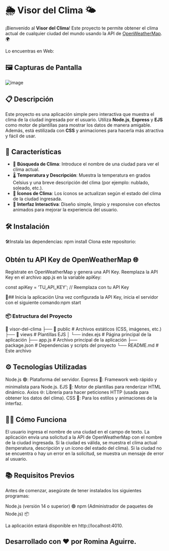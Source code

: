 # 🌦️ Visor del Clima 🌤️

¡Bienvenido al **Visor del Clima**! Este proyecto te permite obtener el clima actual de cualquier ciudad del mundo usando la API de [OpenWeatherMap](https://openweathermap.org/). 🌍

Lo encuentras en Web:

## 🖼️ Capturas de Pantalla
![image](https://github.com/user-attachments/assets/5e8b8a0e-9807-4950-a027-462e2d380c55)


## 📋 Descripción

Este proyecto es una aplicación simple pero interactiva que muestra el clima de la ciudad ingresada por el usuario. Utiliza **Node.js**, **Express** y **EJS** como motor de plantillas para mostrar los datos de manera amigable. Además, está estilizada con **CSS** y animaciones para hacerla más atractiva y fácil de usar.

## 🚀 Características

- 🔎 **Búsqueda de Clima**: Introduce el nombre de una ciudad para ver el clima actual.
- 🌡️ **Temperatura y Descripción**: Muestra la temperatura en grados Celsius y una breve descripción del clima (por ejemplo: nublado, soleado, etc.).
- 🌈 **Íconos de Clima**: Los íconos se actualizan según el estado del clima de la ciudad ingresada.
- 📱 **Interfaz Interactiva**: Diseño simple, limpio y responsive con efectos animados para mejorar la experiencia del usuario.

## 🛠️ Instalación
🛠️Instala las dependencias: npm install
Clona este repositorio: 


## Obtén tu API Key de OpenWeatherMap 🌐
Regístrate en OpenWeatherMap y genera una API Key. Reemplaza la API Key en el archivo app.js en la variable apiKey:

const apiKey = 'TU_API_KEY'; // Reemplaza con tu API Key

🌟## Inicia la aplicación
Una vez configurada la API Key, inicia el servidor con el siguiente comando:npm start

### 📦 Estructura del Proyecto
📂 visor-del-clima
├── 📂 public          # Archivos estáticos (CSS, imágenes, etc.)
├── 📂 views           # Plantillas EJS
│   └── index.ejs      # Página principal de la aplicación
├── app.js             # Archivo principal de la aplicación
├── package.json       # Dependencias y scripts del proyecto
└── README.md          # Este archivo

## ⚙️ Tecnologías Utilizadas
Node.js 🟢: Plataforma del servidor.
Express 🚀: Framework web rápido y minimalista para Node.js.
EJS 📄: Motor de plantillas para renderizar HTML dinámico.
Axios 🌐: Librería para hacer peticiones HTTP (usada para obtener los datos del clima).
CSS 🎨: Para los estilos y animaciones de la interfaz.


## 👩‍💻 Cómo Funciona
El usuario ingresa el nombre de una ciudad en el campo de texto.
La aplicación envía una solicitud a la API de OpenWeatherMap con el nombre de la ciudad ingresada.
Si la ciudad es válida, se muestra el clima actual (temperatura, descripción y un ícono del estado del clima).
Si la ciudad no se encuentra o hay un error en la solicitud, se muestra un mensaje de error al usuario.

## 📚 Requisitos Previos
Antes de comenzar, asegúrate de tener instalados los siguientes programas:

Node.js (versión 14 o superior) 🟢
npm (Administrador de paquetes de Node.js) 📦

La aplicación estará disponible en http://localhost:4010.

## Desarrollado con ❤️ por Romina Aguirre.

